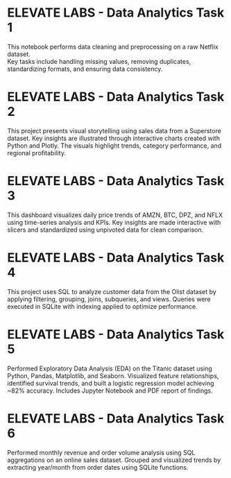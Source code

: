# ELEVATE LABS - Data Analytics Task 1

This notebook performs data cleaning and preprocessing on a raw Netflix dataset.  
Key tasks include handling missing values, removing duplicates, standardizing formats, and ensuring data consistency.

# ELEVATE LABS - Data Analytics Task 2

This project presents visual storytelling using sales data from a Superstore dataset. Key insights are illustrated through interactive charts created with Python and Plotly. The visuals highlight trends, category performance, and regional profitability.

# ELEVATE LABS - Data Analytics Task 3

This dashboard visualizes daily price trends of AMZN, BTC, DPZ, and NFLX using time-series analysis and KPIs.
Key insights are made interactive with slicers and standardized using unpivoted data for clean comparison.

# ELEVATE LABS - Data Analytics Task 4

This project uses SQL to analyze customer data from the Olist dataset by applying filtering, grouping, joins, subqueries, and views.
Queries were executed in SQLite with indexing applied to optimize performance.

# ELEVATE LABS - Data Analytics Task 5

Performed Exploratory Data Analysis (EDA) on the Titanic dataset using Python, Pandas, Matplotlib, and Seaborn.
Visualized feature relationships, identified survival trends, and built a logistic regression model achieving ~82% accuracy.
Includes Jupyter Notebook and PDF report of findings.

# ELEVATE LABS - Data Analytics Task 6

Performed monthly revenue and order volume analysis using SQL aggregations on an online sales dataset.
Grouped and visualized trends by extracting year/month from order dates using SQLite functions.


